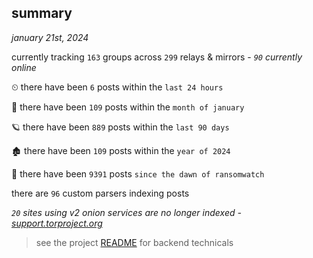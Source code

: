 
## summary
_january 21st, 2024_

currently tracking `163` groups across `299` relays & mirrors - _`90` currently online_

⏲ there have been `6` posts within the `last 24 hours`

🦈 there have been `109` posts within the `month of january`

🪐 there have been `889` posts within the `last 90 days`

🏚 there have been `109` posts within the `year of 2024`

🦕 there have been `9391` posts `since the dawn of ransomwatch`

there are `96` custom parsers indexing posts

_`20` sites using v2 onion services are no longer indexed - [support.torproject.org](https://support.torproject.org/onionservices/v2-deprecation/)_

> see the project [README](https://github.com/joshhighet/ransomwatch#ransomwatch--) for backend technicals
